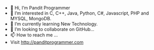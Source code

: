 - 👋 Hi, I’m Pandit Programmer
- 👀 I’m interested in C, C++, Java, Python, C#, Javascript, PHP and MYSQL, MongoDB.
- 🌱 I’m currently learning New Technology.
- 💞️ I’m looking to collaborate on GitHub...
- 📫 How to reach me ...
- Visit http://panditprogrammer.com

<!---
panditprogrammer/panditprogrammer is a ✨ special ✨ repository because its `README.md` (this file) appears on your GitHub profile.
You can click the Preview link to take a look at your changes.
--->
